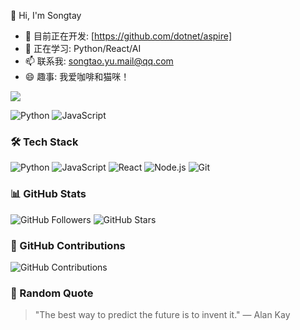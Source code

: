👋 Hi, I'm Songtay

- 🔭 目前正在开发: [https://github.com/dotnet/aspire] 
- 🌱 正在学习: Python/React/AI  
- 📫 联系我: songtao.yu.mail@qq.com  
- 😄 趣事: 我爱咖啡和猫咪！

<img src="https://github-readme-stats.vercel.app/api?username=Songtay&show_icons=true&theme=radical" />



![Python](https://img.shields.io/badge/Python-3776AB?style=for-the-badge&logo=python&logoColor=white)
![JavaScript](https://img.shields.io/badge/JavaScript-F7DF1E?style=for-the-badge&logo=javascript&logoColor=black)

### 🛠️ Tech Stack
![Python](https://img.shields.io/badge/Python-3776AB?style=for-the-badge&logo=python&logoColor=white)
![JavaScript](https://img.shields.io/badge/JavaScript-F7DF1E?style=for-the-badge&logo=javascript&logoColor=black)
![React](https://img.shields.io/badge/React-20232A?style=for-the-badge&logo=react&logoColor=61DAFB)
![Node.js](https://img.shields.io/badge/Node.js-339933?style=for-the-badge&logo=nodedotjs&logoColor=white)
![Git](https://img.shields.io/badge/Git-F05032?style=for-the-badge&logo=git&logoColor=white)

### 📊 GitHub Stats
![GitHub Followers](https://img.shields.io/github/followers/Songtay?style=social)
![GitHub Stars](https://img.shields.io/github/stars/Songtay?style=social)

### 📅 GitHub Contributions
![GitHub Contributions](https://ghchart.rshah.org/Songtay)

### 💬 Random Quote
<!-- QUOTE:START -->
> "The best way to predict the future is to invent it." — Alan Kay
<!-- QUOTE:END -->
